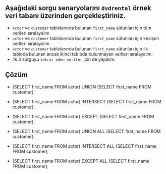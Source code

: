 ## Aşağıdaki sorgu senaryolarını `dvdrental` örnek veri tabanı üzerinden gerçekleştiriniz.

- `actor` ve `customer` tablolarında bulunan `first_name` sütunları için tüm verileri sıralayalım.
- `actor` ve `customer` tablolarında bulunan `first_name` sütunları için kesişen verileri sıralayalım.
- `actor` ve `customer` tablolarında bulunan `first_name` sütunları için ilk tabloda bulunan ancak ikinci tabloda bulunmayan verileri sıralayalım.
- İlk 3 sorguyu `tekrar eden veriler` için de yapalım.

## Çözüm

- (SELECT first_name FROM actor) UNION (SELECT first_name FROM customer);

- (SELECT first_name FROM actor) INTERSECT (SELECT first_name FROM customer);

- (SELECT first_name FROM actor) EXCEPT (SELECT first_name FROM customer);

- (SELECT first_name FROM actor) UNION ALL (SELECT first_name FROM customer);

- (SELECT first_name FROM actor) INTERSECT ALL (SELECT first_name FROM customer);

- (SELECT first_name FROM actor) EXCEPT ALL (SELECT first_name FROM customer);

